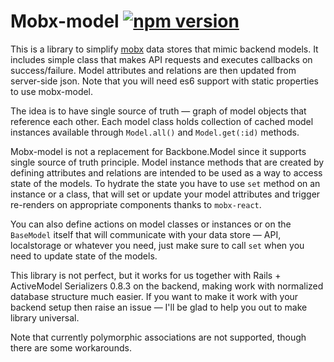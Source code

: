 # Mobx-model [![npm version](https://badge.fury.io/js/mobx-model.svg)](https://badge.fury.io/js/mobx-model)

This is a library to simplify [mobx](https://github.com/mobxjs/mobx) data stores that mimic backend models. It includes simple class that makes API requests and executes callbacks on success/failure. Model attributes and relations are then updated from server-side json. Note that you will need es6 support with static properties to use mobx-model.

The idea is to have single source of truth — graph of model objects that reference each other. Each model class holds collection of cached model instances available through `Model.all()` and `Model.get(:id)` methods. 

Mobx-model is not a replacement for Backbone.Model since it supports single source of truth principle. Model instance methods that are created by defining attributes and relations are intended to be used as a way to access state of the models. To hydrate the state you have to use `set` method on an instance or a class, that will set or update your model attributes and trigger re-renders on appropriate components thanks to `mobx-react`. 

You can also define actions on model classes or instances or on the `BaseModel` itself that will communicate with your data store — API, localstorage or whatever you need, just make sure to call `set` when you need to update state of the models.

This library is not perfect, but it works for us together with Rails + ActiveModel Serializers 0.8.3 on the backend, making work with normalized database structure much easier.  If you want to make it work with your backend setup then raise an issue — I'll be glad to help you out to make library universal.

Note that currently polymorphic associations are not supported, though there are some workarounds.